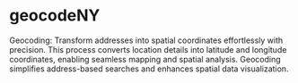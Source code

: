# geocodeNY
Geocoding: Transform addresses into spatial coordinates effortlessly with precision. This process converts location details into latitude and longitude coordinates, enabling seamless mapping and spatial analysis. Geocoding simplifies address-based searches and enhances spatial data visualization.
